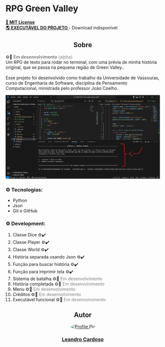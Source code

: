# RPG Green Valley

**<a href="https://github.com/Leandro-Cardoso/STUDY-HTML-CSS-JavaScript-Git-GitHub/blob/master/LICENSE" target="_blank">
    🔑 MIT License
</a><br>
<a href="" target="_blank">
    🌎 EXECUTÁVEL DO PROJETO
</a>** - Download indisponível

<div align="center">
    <h2>Sobre</h2>
</div>

⚙️🔨 <font color="grey">**Em desenvolvimento** (alpha)</font><br>
Um RPG de texto para rodar no terminal, com uma prévia de minha história original, que se passa na pequena região de Green Valley..<br><br>
Esse projeto foi desenvolvido como trabalho da Universidade de Vassouras, curso de Engenharia de Software, disciplina de Pensamento Computacional, ministrada pelo professor João Coelho.<br>

<p>
    <img src=".github/preview.png" alt="Preview" />
</p>

### ⚙️ Tecnologias:
* Python
* Json
* Git e GitHub

### ⚙️ Development:
1. Classe Dice ⚙️✔️
2. Classe Player ⚙️✔️
3. Classe World ⚙️✔️
4. História separada usando Json ⚙️✔️
5. Função para buscar história ⚙️✔️
6. Função para imprimir tela ⚙️✔️
7. Sistema de batalha ⚙️🔨 <font color="grey">Em desenvolvimento</font>
8. História completada ⚙️🔨 <font color="grey">Em desenvolvimento</font>
9. Menu ⚙️🔨 <font color="grey">Em desenvolvimento</font>
10. Créditos ⚙️🔨 <font color="grey">Em desenvolvimento</font>
11. Executável funcional ⚙️🔨 <font color="grey">Em desenvolvimento</font>

<div align="center">
    <h2>Autor</h2>
    <a href="https://github.com/Leandro-Cardoso" target="_blank">
        <img src="https://avatars.githubusercontent.com/u/41876952?v=4" alt="Profile Pic" width="150" style="border-radius: 50%"/>
        <h3>Leandro Cardoso</h3>
    </a>
</div>
